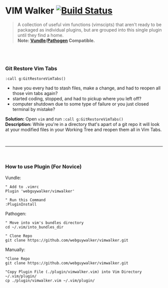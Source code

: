 # VIM Walker [![Build Status](https://travis-ci.org/webguywalker/vimwalker.svg?branch=master)](https://travis-ci.org/webguywalker/vimwalker)
>A collection of useful vim functions (vimscipts) that aren't ready to be packaged as individual plugins, but are grouped into this single plugin until they find a home.<br />
**Note: [Vundle](https://github.com/gmarik/Vundle.vim)/[Pathogen](https://github.com/tpope/vim-pathogen) Compatible.**<br />
<br />
<br />

### Git Restore Vim Tabs
`:call g:GitRestoreVimTabs()`
- have you every had to stash files, make a change, and had to reopen all those vim tabs again?
- started coding, stopped, and had to pickup where you left off?
- computer shutdown due to some type of failure or you just closed terminal by mistake? 

**Solution:**  Open `vim` and run `:call g:GitRestoreVimTabs()` <br />
**Description:** While you're in a directory that's apart of a git repo it will look at your modified files in your Working Tree and reopen them all in Vim Tabs.

<br />
<hr />
<br />

### How to use Plugin (For Novice)
Vundle: 
```
" Add to .vimrc
Plugin 'webguywalker/vimwalker'

" Run this Command
:PluginInstall
```
Pathogen:
```
" Move into vim's bundles directory
cd ~/.vim/into_bundles_dir

" Clone Repo
git clone https://github.com/webguywalker/vimwalker.git
```

Manually:
```
"Clone Repo 
git clone https://github.com/webguywalker/vimwalker.git

"Copy Plugin File (./plugin/vimwalker.vim) into Vim Directory ~/.vim/plugin/
cp ./plugin/vimwalker.vim ~/.vim/plugin/
```

